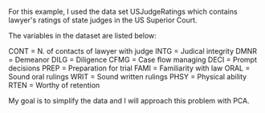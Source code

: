 For this example, I used the data set USJudgeRatings which contains lawyer's ratings of state judges in the US Superior Court.

The variables in the dataset are listed below:

CONT = N. of contacts of lawyer with judge
INTG = Judical integrity
DMNR = Demeanor
DILG = Diligence
CFMG = Case flow managing
DECI = Prompt decisions
PREP = Preparation for trial
FAMI = Familiarity with law
ORAL = Sound oral rulings
WRIT = Sound written rulings
PHSY = Physical ability
RTEN = Worthy of retention

My goal is to simplify the data and I will approach this problem with PCA.
